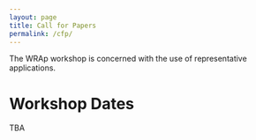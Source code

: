 ```yaml
---
layout: page
title: Call for Papers
permalink: /cfp/
---
```


The WRAp workshop is concerned with the use of representative applications.

# Workshop Dates
TBA
